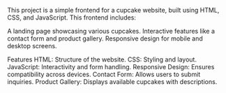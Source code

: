 This project is a simple frontend for a cupcake website, built using HTML, CSS, and JavaScript.
This frontend includes:

A landing page showcasing various cupcakes.
Interactive features like a contact form and product gallery.
Responsive design for mobile and desktop screens.


Features
HTML: Structure of the website.
CSS: Styling and layout.
JavaScript: Interactivity and form handling.
Responsive Design: Ensures compatibility across devices.
Contact Form: Allows users to submit inquiries.
Product Gallery: Displays available cupcakes with descriptions.

